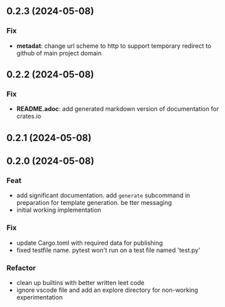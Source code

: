 ## 0.2.3 (2024-05-08)

### Fix

- **metadat**: change url scheme to http to support temporary redirect to github of main project domain

## 0.2.2 (2024-05-08)

### Fix

- **README.adoc**: add generated markdown version of documentation for crates.io

## 0.2.1 (2024-05-08)

## 0.2.0 (2024-05-08)

### Feat

- add significant documentation. add `generate` subcommand in preparation for template generation. be tter messaging
- initial working implementation

### Fix

- update Cargo.toml with required data for publishing
- fixed testfile name. pytest won't run on a test file named 'test.py'

### Refactor

- clean up builtins with better written leet code
- ignore vscode file and add an explore directory for non-working experimentation
